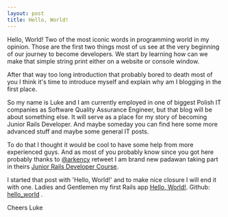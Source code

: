 ```yaml
---
layout: post
title: Hello, World!
---
```


Hello, World!
Two of the most iconic words in programming world in my opinion. Those are the first two things most of us see at the very beginning of our journey to become developers. We start by learning how can we make that simple string print either on a website or console window.

After that way too long introduction that probably bored to death most of you I think it's time to introduce myself and explain why am I blogging in the first place.

So my name is Luke and I am currently employed in one of biggest Polish IT companies as Software Quality Assurance Engineer, but that blog will be about something else. It will serve as a place for my story of becoming Junior Rails Developer. And maybe someday you can find here some more advanced stuff and maybe some general IT posts.

To do that I thought it would be cool to have some help from more experienced guys. And as most of you probably know since you got here probably thanks to [@arkency](https://twitter.com/arkency) retweet I am brand new padawan taking part in theirs [Junior Rails Developer Course](http://blog.arkency.com/junior-rails-developer/).

I started that post with 'Hello, World!' and to make nice closure I will end it with one.
Ladies and Gentlemen my first Rails app [Hello, World!](https://sheltered-springs-23597.herokuapp.com/). Github: [hello_world](https://github.com/LukeP91/hello_world) .

Cheers
Luke
